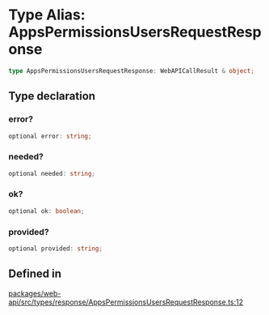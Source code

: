 # Type Alias: AppsPermissionsUsersRequestResponse

```ts
type AppsPermissionsUsersRequestResponse: WebAPICallResult & object;
```

## Type declaration

### error?

```ts
optional error: string;
```

### needed?

```ts
optional needed: string;
```

### ok?

```ts
optional ok: boolean;
```

### provided?

```ts
optional provided: string;
```

## Defined in

[packages/web-api/src/types/response/AppsPermissionsUsersRequestResponse.ts:12](https://github.com/slackapi/node-slack-sdk/blob/main/packages/web-api/src/types/response/AppsPermissionsUsersRequestResponse.ts#L12)
